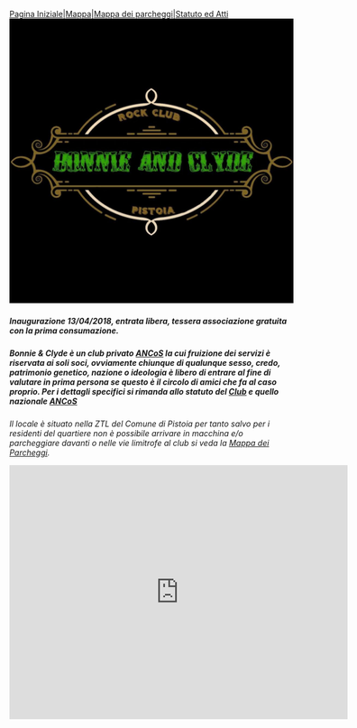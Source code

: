 [Pagina Iniziale](index.md)|[Mappa](mappa.md)|[Mappa dei parcheggi](parcheggi.md)|[Statuto ed Atti](statuto.md)
![Image](/b&c.jpg)
##### _Inaugurazione 13/04/2018, entrata libera, tessera associazione gratuita con la prima consumazione._

##### Bonnie & Clyde è un club privato **[ANCoS](https://www.ancos.it)** la cui fruizione dei servizi è riservata ai soli soci, ovviamente chiunque di qualunque sesso, credo, patrimonio genetico, nazione o ideologia è libero di entrare al fine di valutare in prima persona se questo è il circolo di amici che fa al caso proprio. Per i dettagli specifici si rimanda allo statuto del [Club](statuto.md) e quello nazionale [ANCoS](https://www.ancos.it/sites/default/files/ANCoS-Statuto.pdf)

*Il locale è situato nella ZTL del Comune di Pistoia
per tanto salvo per i residenti del quartiere non è
possibile arrivare in macchina e/o parcheggiare davanti o nelle vie limitrofe al club si veda la [Mappa dei Parcheggi](parcheggi.md).*

<iframe width="600" height="450" frameborder="0" style="border:0" src="https://www.google.com/maps/embed/v1/search?q=parking%20near%20via%20della%20madonna%2032%2C%2051100%2C%20Pistoia&key=AIzaSyBKfQTyFoYSaKGkdsYmrIxTTBHtixd1k7Y" allowfullscreen></iframe>

